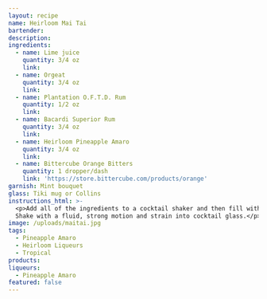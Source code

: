 ```yaml
---
layout: recipe
name: Heirloom Mai Tai
bartender:
description:
ingredients:
  - name: Lime juice
    quantity: 3/4 oz
    link:
  - name: Orgeat
    quantity: 3/4 oz
    link:
  - name: Plantation O.F.T.D. Rum
    quantity: 1/2 oz
    link:
  - name: Bacardi Superior Rum
    quantity: 3/4 oz
    link:
  - name: Heirloom Pineapple Amaro
    quantity: 3/4 oz
    link:
  - name: Bittercube Orange Bitters
    quantity: 1 dropper/dash
    link: 'https://store.bittercube.com/products/orange'
garnish: Mint bouquet
glass: Tiki mug or Collins
instructions_html: >-
  <p>Add all of the ingredients to a cocktail shaker and then fill with ice.
  Shake with a fluid, strong motion and strain into cocktail glass.</p>
image: /uploads/maitai.jpg
tags:
  - Pineapple Amaro
  - Heirloom Liqueurs
  - Tropical
products:
liqueurs: 
  - Pineapple Amaro
featured: false
---
```


